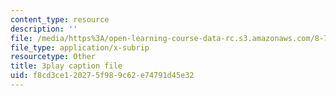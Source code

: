 ```yaml
---
content_type: resource
description: ''
file: /media/https%3A/open-learning-course-data-rc.s3.amazonaws.com/8-701-introduction-to-nuclear-and-particle-physics-fall-2020/f8cd3ce120275f989c62e74791d45e32_MlBL7hSUeWE.vtt
file_type: application/x-subrip
resourcetype: Other
title: 3play caption file
uid: f8cd3ce1-2027-5f98-9c62-e74791d45e32
---
```

